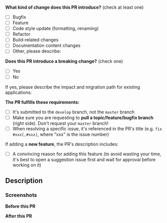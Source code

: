 <!-- PULL REQUEST TEMPLATE -->
<!-- (Update "[ ]" to "[x]" to check a box) -->
**What kind of change does this PR introduce?** (check at least one)

- [ ] Bugfix
- [ ] Feature
- [ ] Code style update (formatting, renaming)
- [ ] Refactor
- [ ] Build-related changes
- [ ] Documentation content changes
- [ ] Other, please describe:

**Does this PR introduce a breaking change?** (check one)

- [ ] Yes
- [ ] No

If yes, please describe the impact and migration path for existing applications:

**The PR fulfills these requirements:**

- [ ] It's submitted to the `develop` branch, not the `master` branch
- [ ] Make sure you are requesting to **pull a topic/feature/bugfix branch** (right side). Don't request your `master` branch!
- [ ] When resolving a specific issue, it's referenced in the PR's title (e.g. `fix #xxx[,#xxx]`, where "xxx" is the issue number)

If adding a **new feature**, the PR's description includes:
- [ ] A convincing reason for adding this feature (to avoid wasting your time, it's best to open a suggestion issue first and wait for approval before working on it)

## Description
<!-- Please describe your pull request. -->


### Screenshots
<!-- A picture tells a thousand words -->
 **Before this PR**

**After this PR**
